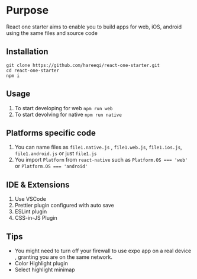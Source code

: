 # Purpose 
React one starter aims to enable you to build apps for web, iOS, android using the same files and source code

## Installation
```
git clone https://github.com/hareeqi/react-one-starter.git
cd react-one-starter
npm i
```


## Usage 
1. To start developing for web `npm run web`
2. To start devolving for native `npm run native`


## Platforms specific code 
1. You can name files as `file1.native.js` , `file1.web.js`, `file1.ios.js`, `file1.android.js` or just `file1.js`
2. You import `Platform` from `react-native` such as `Platform.OS === 'web'` or  `Platform.OS === 'android'` 


## IDE & Extensions 
1. Use VSCode 
2. Prettier plugin configured with auto save
3. ESLint plugin
4. CSS-in-JS Plugin

## Tips 
* You might need to turn off your firewall to use expo app on a real device , granting you are on the same network.
* Color Highlight plugin 
* Select highlight minimap 
